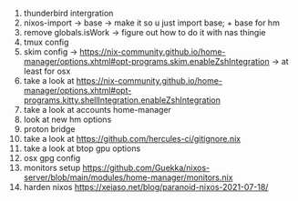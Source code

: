 1. thunderbird intergration 
2. nixos-import -> base -> make it so u just import base; + base for hm
3. remove globals.isWork -> figure out how to do it with nas thingie
4. tmux config
5. skim config -> https://nix-community.github.io/home-manager/options.xhtml#opt-programs.skim.enableZshIntegration
-> at least for osx
6. take a look at https://nix-community.github.io/home-manager/options.xhtml#opt-programs.kitty.shellIntegration.enableZshIntegration
7. take a look at accounts home-manager
8. look at new hm options
9. proton bridge
10. take a look at https://github.com/hercules-ci/gitignore.nix
11. take a look at btop gpu options
12. osx gpg config
13. monitors setup https://github.com/Guekka/nixos-server/blob/main/modules/home-manager/monitors.nix
14. harden nixos https://xeiaso.net/blog/paranoid-nixos-2021-07-18/
